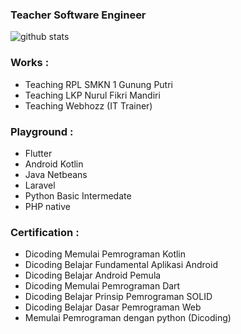### Teacher Software Engineer 

![github stats](https://github-readme-stats.vercel.app/api?username=herry88&show_icons=true)

### Works : 
- Teaching RPL SMKN 1 Gunung Putri
- Teaching LKP Nurul Fikri Mandiri
- Teaching Webhozz (IT Trainer)

### Playground :
- Flutter
- Android Kotlin 
- Java Netbeans
- Laravel 
- Python Basic Intermedate
- PHP native

### Certification : 
- Dicoding Memulai Pemrograman Kotlin
- Dicoding Belajar Fundamental Aplikasi Android 
- Dicoding Belajar Android Pemula
- Dicoding Memulai Pemrograman Dart
- Dicoding Belajar Prinsip Pemrograman SOLID
- Dicoding Belajar Dasar Pemrograman Web
- Memulai Pemrograman dengan python (Dicoding)


